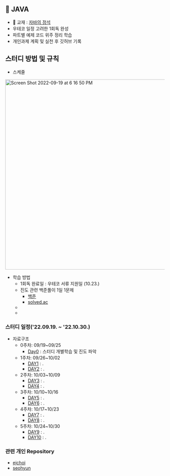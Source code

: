 
## **📌 JAVA**
*  📖 교재 : [자바의 정석](https://m.yes24.com/UsedShopHub/Hub/24259565)
  * 우테코 일정 고려한 1회독 완성
  * 파트별 예제 코드 위주 정리 학습
* 개인과제 계획 및 실천 후 깃허브 기록

## **스터디 방법 및 규칙**

* 스케줄

<img width="600" alt="Screen Shot 2022-09-19 at 6 16 50 PM" src="https://user-images.githubusercontent.com/87407504/190987625-a1e69272-4191-4e89-8f53-1197126c0a03.png">


* 학습 방법
  * 1회독 완료일 : 우테코 서류 지원일 (10.23.)
  * 진도 관련 백준풀이 1일 1문제
    *   [백준](https://www.acmicpc.net/step)
    *   [solved.ac](https://solved.ac)
  *
  *
    
### 스터디 일정('22.09.19. ~ '22.10.30.)
* 자료구조
  * 0주차: 09/19~09/25
    * [Day0](#**📌-java**) : 스터디 개별학습 및 진도 파악
  * 1주차: 09/26~10/02
    * [DAY1]() : .
    * [DAY2]() : .
  * 2주차: 10/03~10/09
    * [DAY3]() : .
    * [DAY4]() : .
  * 3주차: 10/10~10/16
    * [DAY5]() : .
    * [DAY6]() : .
  * 4주차: 10/17~10/23
    * [DAY7]() : .
    * [DAY8]() : .
  * 5주차: 10/24~10/30
    * [DAY9]() : .
    * [DAY10]() : .

### 관련 개인 Repository
  * [ejchoi](https://github.com/Ejaeda)
  * [seohyun](https://github.com/Kang-SeoHyun)


